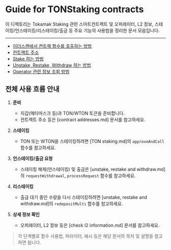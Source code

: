 # Guide for TONStaking contracts

이 디렉토리는 Tokamak Staking 관련 스마트컨트랙트 및 오퍼레이터, L2 정보, 스테이킹/언스테이킹/리스테이킹/출금 등 주요 기능의 사용법을 정리한 문서 모음입니다.

---

- [이더스캔에서 컨트랙 함수를 호출하는 방법](./contract%20interaction%20using%20etherscan.md)
- [컨트랙트 주소](./contract%20addresses.md)
- [Stake 하는 방법](./TON%20staking.md)
- [Unstake, Restake, Withdraw 하는 방법](./unstake%2C%20restake%20and%20withdraw.md)
- [Operator 관련 정보 조회 방법](check%20l2%20information.md)

## 전체 사용 흐름 안내

1. **준비**
   - 지갑(메타마스크 등)과 TON/WTON 토큰을 준비합니다.
   - 컨트랙트 주소 등은 [contract addresses.md] 문서를 참고하세요.

2. **스테이킹**
   - TON 또는 WTON을 스테이킹하려면 [TON staking.md]의 `approveAndCall` 함수를 참고하세요.

3. **언스테이킹/출금 요청**
   - 스테이킹 해제(언스테이킹) 및 출금은 [unstake, restake and withdraw.md]의 `requestWithdrawal`, `processRequest` 함수를 참고하세요.

4. **리스테이킹**
   - 출금 대기 중인 수량을 다시 스테이킹하려면 [unstake, restake and withdraw.md]의 `redepositMulti` 함수를 참고하세요.

5. **상세 정보 확인**
   - 오퍼레이터, L2 정보 등은 [check l2 information.md] 문서를 참고하세요.

> 각 단계별로 함수 사용법, 파라미터, 예시 등은 해당 문서의 목차 및 설명을 참고하면 됩니다.



